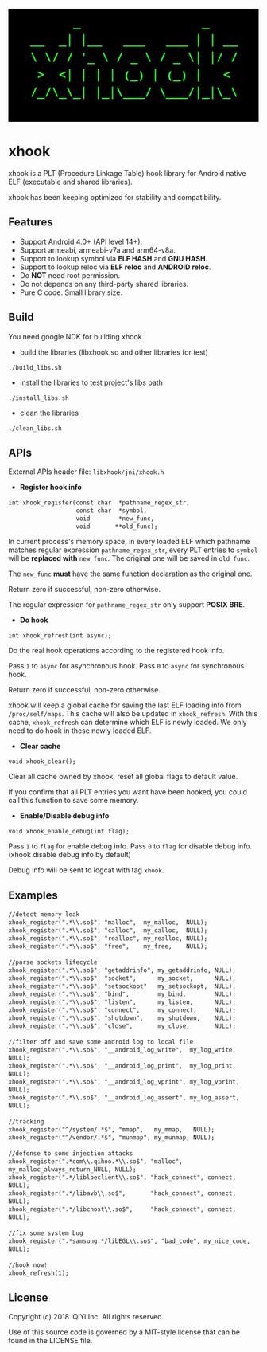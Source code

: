 ![xhook logo](res/xhook_logo.png)

xhook
=====

xhook is a PLT (Procedure Linkage Table) hook library for Android native ELF (executable and shared libraries).

xhook has been keeping optimized for stability and compatibility.


Features
--------

* Support Android 4.0+ (API level 14+).
* Support armeabi, armeabi-v7a and arm64-v8a.
* Support to lookup symbol via **ELF HASH** and **GNU HASH**.
* Support to lookup reloc via **ELF reloc** and **ANDROID reloc**.
* Do **NOT** need root permission.
* Do not depends on any third-party shared libraries.
* Pure C code. Small library size.


Build
-----

You need google NDK for building xhook.

* build the libraries (libxhook.so and other libraries for test)

```
./build_libs.sh
```

* install the libraries to test project's libs path

```
./install_libs.sh
```

* clean the libraries

```
./clean_libs.sh
```


APIs
----

External APIs header file: `libxhook/jni/xhook.h`

* **Register hook info**

```
int xhook_register(const char  *pathname_regex_str,  
                   const char  *symbol,  
                   void        *new_func,  
                   void       **old_func);
```

In current process's memory space, in every loaded ELF which pathname matches regular expression `pathname_regex_str`, every PLT entries to `symbol` will be **replaced with** `new_func`. The original one will be saved in `old_func`.

The `new_func` **must** have the same function declaration as the original one.

Return zero if successful, non-zero otherwise.

The regular expression for `pathname_regex_str` only support **POSIX BRE**.

* **Do hook**

```
int xhook_refresh(int async);
```

Do the real hook operations according to the registered hook info.

Pass `1` to `async` for asynchronous hook. Pass `0` to `async` for synchronous hook.

Return zero if successful, non-zero otherwise.

xhook will keep a global cache for saving the last ELF loading info from `/proc/self/maps`. This cache will also be updated in `xhook_refresh`. With this cache, `xhook_refresh` can determine which ELF is newly loaded. We only need to do hook in these newly loaded ELF.


* **Clear cache**

```
void xhook_clear();
```

Clear all cache owned by xhook, reset all global flags to default value.

If you confirm that all PLT entries you want have been hooked, you could call this function to save some memory.

* **Enable/Disable debug info**

```
void xhook_enable_debug(int flag);
```

Pass `1` to `flag` for enable debug info. Pass `0` to `flag` for disable debug info. (xhook disable debug info by default)

Debug info will be sent to logcat with tag `xhook`.


Examples
--------

```
//detect memory leak
xhook_register(".*\\.so$", "malloc",  my_malloc,  NULL);
xhook_register(".*\\.so$", "calloc",  my_calloc,  NULL);
xhook_register(".*\\.so$", "realloc", my_realloc, NULL);
xhook_register(".*\\.so$", "free",    my_free,    NULL);

//parse sockets lifecycle
xhook_register(".*\\.so$", "getaddrinfo", my_getaddrinfo, NULL);
xhook_register(".*\\.so$", "socket",      my_socket,      NULL);
xhook_register(".*\\.so$", "setsockopt"   my_setsockopt,  NULL);
xhook_register(".*\\.so$", "bind",        my_bind,        NULL);
xhook_register(".*\\.so$", "listen",      my_listen,      NULL);
xhook_register(".*\\.so$", "connect",     my_connect,     NULL);
xhook_register(".*\\.so$", "shutdown",    my_shutdown,    NULL);
xhook_register(".*\\.so$", "close",       my_close,       NULL);

//filter off and save some android log to local file
xhook_register(".*\\.so$", "__android_log_write",  my_log_write,  NULL);
xhook_register(".*\\.so$", "__android_log_print",  my_log_print,  NULL);
xhook_register(".*\\.so$", "__android_log_vprint", my_log_vprint, NULL);
xhook_register(".*\\.so$", "__android_log_assert", my_log_assert, NULL);

//tracking
xhook_register("^/system/.*$", "mmap",   my_mmap,   NULL);
xhook_register("^/vendor/.*$", "munmap", my_munmap, NULL);

//defense to some injection attacks
xhook_register(".*com\\.qihoo.*\\.so$", "malloc",       my_malloc_always_return_NULL, NULL);
xhook_register(".*/liblbeclient\\.so$", "hack_connect", connect, NULL);
xhook_register(".*/libavb\\.so$",       "hack_connect", connect, NULL);
xhook_register(".*/libchost\\.so$",     "hack_connect", connect, NULL);

//fix some system bug
xhook_register(".*samsung.*/libEGL\\.so$", "bad_code", my_nice_code, NULL);

//hook now!
xhook_refresh(1);
```

License
-------

Copyright (c) 2018 iQiYi Inc. All rights reserved.

Use of this source code is governed by a MIT-style license that can be found in the LICENSE file.
